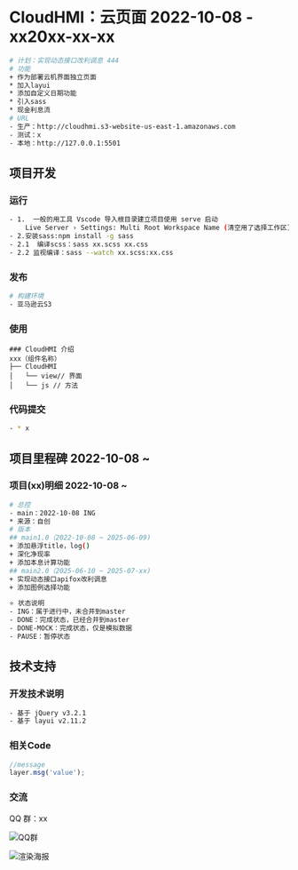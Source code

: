 <!--
 * @Descripttion: Sustainable
 * @version: 1.0.0
 * @Author: Kenny
 * @Date: 2022-10-08 15:53:31
 * @LastEditors: ~
 * @LastEditTime: 2025-07-04 12:46:59
-->
# CloudHMI：云页面 2022-10-08 - xx20xx-xx-xx

```bash
# 计划：实现动态接口改利调息 444
# 功能
+ 作为部署云机界面独立页面
* 加入layui
* 添加自定义日期功能
* 引入sass
* 现金利息流
# URL
- 生产：http://cloudhmi.s3-website-us-east-1.amazonaws.com
- 测试：x
- 本地：http://127.0.0.1:5501
```

## 项目开发

### 运行

```bash
- 1.  一般的用工具 Vscode 导入根目录建立项目使用 serve 启动
    Live Server › Settings: Multi Root Workspace Name (清空用了选择工作区)
- 2.安装sass:npm install -g sass
- 2.1  编译scss：sass xx.scss xx.css
- 2.2 监视编译：sass --watch xx.scss:xx.css
```

### 发布

```bash
# 构建环境
- 亚马逊云S3
```

### 使用

```shell
### CloudHMI 介绍
xxx（组件名称）
├── CloudHMI 
│   └── view// 界面
│   └── js // 方法
```

### 代码提交

```bash
- * x
```

## 项目里程碑 2022-10-08 ~

### 项目(xx)明细 2022-10-08 ~

```bash
# 总控
- main：2022-10-08 ING
* 来源：自创
# 版本
## main1.0（2022-10-08 ~ 2025-06-09)
+ 添加悬浮title，log()
+ 深化净现率
+ 添加本息计算功能
## main2.0（2025-06-10 ~ 2025-07-xx)
+ 实现动态接口apifox改利调息
+ 添加图例选择功能

⭐ 状态说明
- ING：属于进行中，未合并到master
- DONE：完成状态，已经合并到master
- DONE-MOCK：完成状态，仅是模拟数据
- PAUSE：暂停状态
```

## 技术支持

### 开发技术说明

```bash
- 基于 jQuery v3.2.1
- 基于 layui v2.11.2
```

### 相关Code

```js
//message
layer.msg('value');
```

### 交流

QQ 群：xx

![QQ群](x.png)

![渲染海报](x.png)
